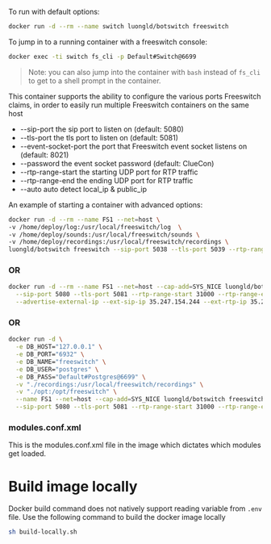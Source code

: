 To run with default options:
```bash
docker run -d --rm --name switch luongld/botswitch freeswitch 
```
To jump in to a running container with a freeswitch console:
```bash
docker exec -ti switch fs_cli -p Default#Switch@6699
```
> Note: you can also jump into the container with `bash` instead of `fs_cli` to get to a shell prompt in the container.

This container supports the ability to configure the various ports Freeswitch claims, in order to easily run multiple Freeswitch containers on the same host
* --sip-port the sip port to listen on (default: 5080)
* --tls-port the tls port to listen on (default: 5081)
* --event-socket-port the port that Freeswitch event socket listens on (default: 8021)
* --password the event socket password (default: ClueCon)
* --rtp-range-start the starting UDP port for RTP traffic
* --rtp-range-end the ending UDP port for RTP traffic
* --auto auto detect local_ip & public_ip

An example of starting a container with advanced options:
```bash
docker run -d --rm --name FS1 --net=host \
-v /home/deploy/log:/usr/local/freeswitch/log  \
-v /home/deploy/sounds:/usr/local/freeswitch/sounds \
-v /home/deploy/recordings:/usr/local/freeswitch/recordings \
luongld/botswitch freeswitch --sip-port 5038 --tls-port 5039 --rtp-range-start 20000 --rtp-range-end 21000
```
### OR

```bash
docker run -d --rm --name FS1 --net=host --cap-add=SYS_NICE luongld/botswitch freeswitch \
  --sip-port 5080 --tls-port 5081 --rtp-range-start 31000 --rtp-range-end 32000 \
  --advertise-external-ip --ext-sip-ip 35.247.154.244 --ext-rtp-ip 35.247.154.244
```

### OR
```bash
docker run -d \
  -e DB_HOST="127.0.0.1" \
  -e DB_PORT="6932" \
  -e DB_NAME="freeswitch" \
  -e DB_USER="postgres" \
  -e DB_PASS="Default#Postgres@6699" \
  -v "./recordings:/usr/local/freeswitch/recordings" \
  -v "./opt:/opt/freeswitch" \
  --name FS1 --net=host --cap-add=SYS_NICE luongld/botswitch freeswitch \
  --sip-port 5080 --tls-port 5081 --rtp-range-start 31000 --rtp-range-end 32000 --auto
```

### modules.conf.xml
This is the modules.conf.xml file in the image which dictates which modules get loaded.

# Build image locally

Docker build command does not natively support reading variable from `.env` file. Use the following command to build the docker image locally

```bash
sh build-locally.sh
```
